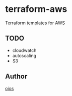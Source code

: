 # terraform-aws

Terraform templates for AWS

## TODO

* cloudwatch
* autoscaling
* S3

## Author

[ojos](https://github.com/ojos/)
